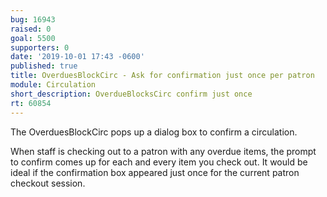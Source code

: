 ```yaml
---
bug: 16943
raised: 0
goal: 5500
supporters: 0
date: '2019-10-01 17:43 -0600'
published: true
title: OverduesBlockCirc - Ask for confirmation just once per patron
module: Circulation
short_description: OverdueBlocksCirc confirm just once
rt: 60854
---
```

The OverduesBlockCirc pops up a dialog box to confirm a circulation.  

When staff is checking out to a patron with any overdue items, the prompt to confirm comes up for each and every item you check out.
It would be ideal if the confirmation box appeared just once for the current patron checkout session.
